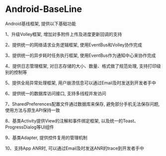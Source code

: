 Android-BaseLine
================

Android基线框架, 提供以下基础功能


1、升级Volley框架, 增加对多附件上传及进度更新回调的支持


2、提供统一的网络请求业务逻辑框架, 使用EventBus和Volley协作完成


3、提供统一的异步耗时任务执行框架, 使用EventBus作为通知中心来协作完成


4、提供日志管理框架, 对日志存储的大小、数量、格式做了规范处理, 支持打印级别的控制等


5、提供全局异常处理框架, 用户崩溃信息可以通过Email及时发送到开发者手中


6、提供统一的数据库访问接口, 支持多线程并发访问


7、SharedPreferences配置文件通过数据库来保存, 避免部分手机无法保存问题, 使用方法与原生API保持一致


8、基类Activity提供View的注解和事件绑定框架, 以及统一的Toast、ProgressDialog等UI组件


9、基类Adapter, 提供控件复用的管理机制


10、支持App ANR时, 可以通过Email及时发送ANR的trace到开发者手中